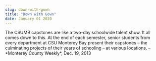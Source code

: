 ```yaml
---
slug: down-with-gown
title: "Down with Gown"
date: January 01 2020
---
```


<p>The CSUMB capstones are like a two&#45;day schoolwide talent show. It all comes down to this. At the end of each semester, senior students from every department at CSU Monterey Bay present their capstones – the culminating projects of their years of schooling – at various locations. – &#42;Monterey County Weekly&#42;, Dec. 19, 2013
</p>
